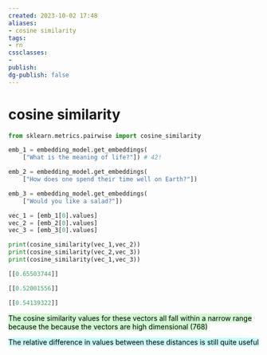 ```yaml
---
created: 2023-10-02 17:48
aliases: 
- cosine similarity
tags:
- rn
cssclasses:
- 
publish:
dg-publish: false
---
```


<!-- 
tags: 
-->

<!--internal
parent:: [[202310021650 L1-Embeddings-api-intro]]
child:: [[]]
related:: [[]]
-->

<!--external
- [ ] []()
-->
# cosine similarity

```python
from sklearn.metrics.pairwise import cosine_similarity
```

```python
emb_1 = embedding_model.get_embeddings(
    ["What is the meaning of life?"]) # 42!

emb_2 = embedding_model.get_embeddings(
    ["How does one spend their time well on Earth?"])

emb_3 = embedding_model.get_embeddings(
    ["Would you like a salad?"])

vec_1 = [emb_1[0].values]
vec_2 = [emb_2[0].values]
vec_3 = [emb_3[0].values]
```

```python
print(cosine_similarity(vec_1,vec_2)) 
print(cosine_similarity(vec_2,vec_3))
print(cosine_similarity(vec_1,vec_3))
```

```python
[[0.65503744]]

[[0.52001556]]

[[0.54139322]]
```

<mark style="background: #BBFABBA6;">The cosine similarity values for these vectors all fall within a narrow range because the because the vectors are high dimensional (768)</mark>

<mark style="background: #ABF7F7A6;">The relative difference in values between these distances is still quite useful</mark>